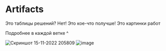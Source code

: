 # Artifacts

Это таблицы решений?
Нет! Это кое-что получше! Это картинки работ

Подробнее в каждой ветке ^

![Скриншот 15-11-2022 205809](https://user-images.githubusercontent.com/106345650/201982086-969cf898-71f2-4bcf-8243-f2f3c7c1385f.jpg)
![image](https://user-images.githubusercontent.com/106345650/202274917-c64e2bd7-1a52-45da-9c10-fa2a6b53b7f9.png)
